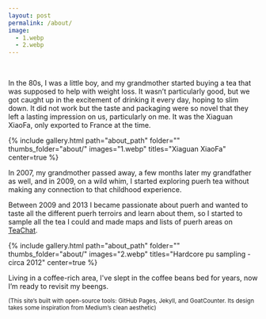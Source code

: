 ```yaml
---
layout: post
permalink: /about/
image:
  - 1.webp
  - 2.webp
---
```


<br>

<p>
In the 80s, I was a little boy, and my grandmother started buying a tea that was supposed to help with weight loss. It wasn’t particularly good, but we got caught up in the excitement of drinking it every day, hoping to slim down. It did not work but the taste and packaging were so novel that they left a lasting impression on us, particularly on me. It was the Xiaguan XiaoFa, only exported to France at the time.
</p>

<!-- XIAGUAN TUO -->
{% include gallery.html 
path="about_path"
folder="" 
thumbs_folder="about/" 
images="1.webp" 
titles="Xiaguan XiaoFa"
center=true
%}

<p>
    In 2007, my grandmother passed away, a few months later my grandfather as well, and in 2009, on a wild whim, I started exploring puerh tea without making any connection to that childhood experience.
</p>

<p>
    Between 2009 and 2013 I became passionate about puerh and wanted to taste all the different puerh terroirs and learn about them, so I started to sample all the tea I could and made maps and lists of puerh areas on <a href="https://www.teachat.com/viewtopic.php?t=17948" target="_blank" rel="noopener noreferrer nofollow">TeaChat</a>. 
</p>

<!-- SAMPLING PUERH -->
{% include gallery.html 
path="about_path"
folder="" 
thumbs_folder="about/" 
images="2.webp" 
titles="Hardcore pu sampling - circa 2012"
center=true
%}

<p>
    Living in a coffee-rich area, I've slept in the coffee beans bed for years, now I’m ready to revisit my beengs.
</p>

<p>
    <small>(This site’s built with open-source tools: GitHub Pages, Jekyll, and GoatCounter. Its design takes some inspiration from Medium’s clean aesthetic)</small>
</p>
